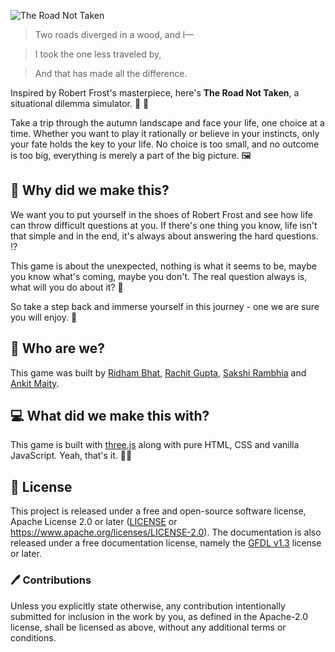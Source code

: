 ![The Road Not Taken](https://i.imgur.com/EvEsjr9.png)

> Two roads diverged in a wood, and I—

> I took the one less traveled by,

> And that has made all the difference.

Inspired by Robert Frost's masterpiece, here's **The Road Not Taken**, a situational dilemma simulator. 🎲 🔮 

Take a trip through the autumn landscape and face your life, one choice at a time. Whether you want to play it rationally or believe in your instincts, only your fate holds the key to your life. No choice is too small, and no outcome is too big, everything is merely a part of the big picture. 🖼️

## 🙋 Why did we make this?

We want you to put yourself in the shoes of Robert Frost and see how life can throw difficult questions at you.
If there's one thing you know, life isn't that simple and in the end, it's always about answering the hard questions. ⁉️

This game is about the unexpected, nothing is what it seems to be, maybe you know what's coming, maybe you don't.
The real question always is, what will you do about it? 🤔

So take a step back and immerse yourself in this journey - one we are sure you will enjoy. 🍂

## 👷 Who are we?

This game was built by [Ridham Bhat](https://github.com/ridhambhat), [Rachit Gupta](https://github.com/dotrachit), [Sakshi Rambhia](https://github.com/Sakshi16) and [Ankit Maity](https://github.com/QEDK).

## 💻 What did we make this with?

This game is built with [three.js](https://threejs.org) along with pure HTML, CSS and vanilla JavaScript. Yeah, that's it. 💁✨

## 📜 License
This project is released under a free and open-source software license, Apache License 2.0 or later ([LICENSE](LICENSE) or https://www.apache.org/licenses/LICENSE-2.0). The documentation is also released under a free documentation license, namely the [GFDL v1.3](https://www.gnu.org/licenses/fdl-1.3.en.html) license or later.

### 🖊️ Contributions
Unless you explicitly state otherwise, any contribution intentionally submitted for inclusion in the work by you, as defined in the Apache-2.0 license, shall be licensed as above, without any additional terms or conditions.




